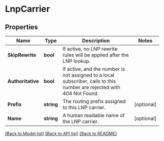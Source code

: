 # LnpCarrier

## Properties

Name | Type | Description | Notes
------------ | ------------- | ------------- | -------------
**SkipRewrite** | **bool** | If active, no LNP rewrite rules will be applied after the LNP lookup. | 
**Authoritative** | **bool** | If active, and the number is not assigned to a local subscriber, calls to this number are rejected with 404 Not Found. | 
**Prefix** | **string** | The routing prefix assigned to this LNP carrier. | [optional] 
**Name** | **string** | A human readable name of the LNP carrier. | [optional] 

[[Back to Model list]](../README.md#documentation-for-models) [[Back to API list]](../README.md#documentation-for-api-endpoints) [[Back to README]](../README.md)


